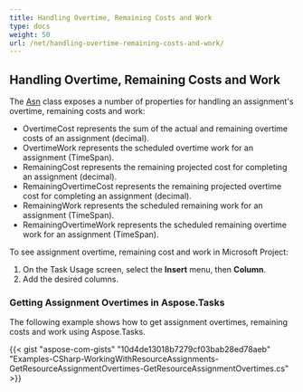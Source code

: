 ```yaml
---
title: Handling Overtime, Remaining Costs and Work
type: docs
weight: 50
url: /net/handling-overtime-remaining-costs-and-work/
---
```


## **Handling Overtime, Remaining Costs and Work**
The [Asn]() class exposes a number of properties for handling an assignment's overtime, remaining costs and work:

- OvertimeCost represents the sum of the actual and remaining overtime costs of an assignment (decimal).
- OvertimeWork represents the scheduled overtime work for an assignment (TimeSpan).
- RemainingCost represents the remaining projected cost for completing an assignment (decimal).
- RemainingOvertimeCost represents the remaining projected overtime cost for completing an assignment (decimal).
- RemainingWork represents the scheduled remaining work for an assignment (TimeSpan).
- RemainingOvertimeWork represents the scheduled remaining overtime work for an assignment (TimeSpan).

To see assignment overtime, remaining cost and work in Microsoft Project:

1. On the Task Usage screen, select the **Insert** menu, then **Column**.
1. Add the desired columns.
### **Getting Assignment Overtimes in Aspose.Tasks**
The following example shows how to get assignment overtimes, remaining costs and work using Aspose.Tasks.

{{< gist "aspose-com-gists" "10d4de13018b7279cf03bab28ed78aeb" "Examples-CSharp-WorkingWithResourceAssignments-GetResourceAssignmentOvertimes-GetResourceAssignmentOvertimes.cs" >}}
